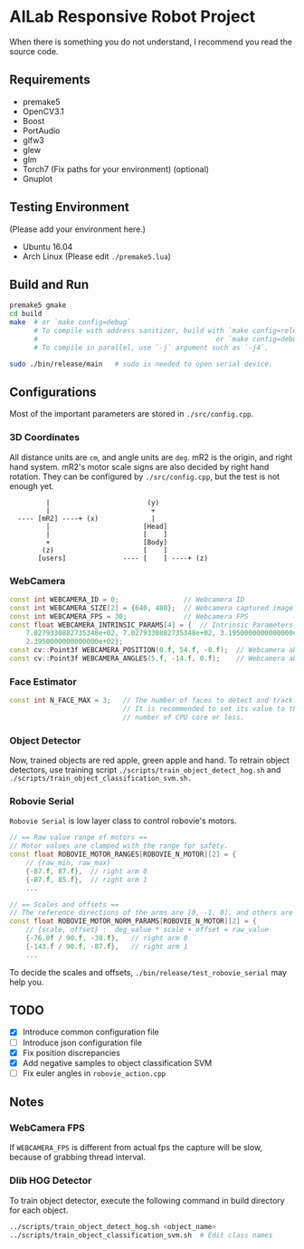 # AILab Responsive Robot Project #

When there is something you do not understand, I recommend you read the source code.

## Requirements ##
* premake5
* OpenCV3.1
* Boost
* PortAudio
* glfw3
* glew
* glm
* Torch7 (Fix paths for your environment) (optional)
* Gnuplot

## Testing Environment ##
(Please add your environment here.)
* Ubuntu 16.04
* Arch Linux (Please edit `./premake5.lua`)

## Build and Run ##
```bash
premake5 gmake
cd build
make  # or `make config=debug`
      # To compile with address sanitizer, build with `make config=release_asan
      #                                            or `make config=debug_asan`
      # To compile in parallel, use `-j` argument such as `-j4`.

sudo ./bin/release/main   # sudo is needed to open serial device.
```

## Configurations ##
Most of the important parameters are stored in `./src/config.cpp`.

### 3D Coordinates ###
All distance units are `cm`, and angle units are `deg`.
mR2 is the origin, and right hand system.
mR2's motor scale signs are also decided by right hand rotation.
They can be configured by `./src/config.cpp`, but the test is not enough yet.

```
         |                        (y)
         |                         +
  ---- [mR2] ----+ (x)             |
         |                       [Head]
         |                       [    ]
         +                       [Body]
        (z)                      [    ]
       [users]              ---- [    ] ----+ (z)
```

### WebCamera ###
```cpp
const int WEBCAMERA_ID = 0;                // Webcamera ID
const int WEBCAMERA_SIZE[2] = {640, 480};  // Webcamera captured image size
const int WEBCAMERA_FPS = 30;              // Webcamera FPS
const float WEBCAMERA_INTRINSIC_PARAMS[4] = {  // Intrinsic Parameters [fx, fy, cx, cy]
    7.0279330882735348e+02, 7.0279330882735348e+02, 3.1950000000000000e+02,
    2.3950000000000000e+02};
const cv::Point3f WEBCAMERA_POSITION(0.f, 54.f, -8.f);  // Webcamera absolute position
const cv::Point3f WEBCAMERA_ANGLES(5.f, -14.f, 0.f);    // Webcamera absolute angle
```

### Face Estimator ###
```cpp
const int N_FACE_MAX = 3;   // The number of faces to detect and track.
                            // It is recommended to set its value to the
                            // number of CPU core or less.
```

### Object Detector ###
Now, trained objects are red apple, green apple and hand.
To retrain object detectors, use training script `./scripts/train_object_detect_hog.sh` and `./scripts/train_object_classification_svm.sh.`

### Robovie Serial ###
`Robovie Serial` is low layer class to control robovie's motors.
```cpp
// == Raw value range of motors ==
// Motor values are clamped with the range for safety.
const float ROBOVIE_MOTOR_RANGES[ROBOVIE_N_MOTOR][2] = {
    // {raw_min, raw_max}
    {-87.f, 87.f},  // right arm 0
    {-87.f, 85.f},  // right arm 1
    ...

// == Scales and offsets ==
// The reference directions of the arms are [0, -1, 0], and others are [0, 0, 1]
const float ROBOVIE_MOTOR_NORM_PARAMS[ROBOVIE_N_MOTOR][2] = {
    // {scale, offset} :  deg_value * scale + offset = raw_value
    {-76.0f / 90.f, -38.f},   // right arm 0
    {-143.f / 90.f, -87.f},   // right arm 1
    ...
```
To decide the scales and offsets, `./bin/release/test_robovie_serial` may help you.

## TODO ##
- [x] Introduce common configuration file
- [ ] Introduce json configuration file
- [x] Fix position discrepancies
- [x] Add negative samples to object classification SVM
- [ ] Fix euler angles in `robovie_action.cpp`

## Notes ##
### WebCamera FPS ###
If `WEBCAMERA_FPS` is different from actual fps the capture will be slow,
because of grabbing thread interval.

### Dlib HOG Detector ###
To train object detector, execute the following command in build directory for
each object.
```bash
../scripts/train_object_detect_hog.sh <object_name>
../scripts/train_object_classification_svm.sh  # Edit class names
```
